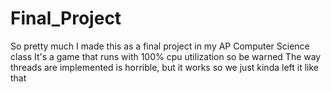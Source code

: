 # Final_Project
So pretty much I made this as a final project in my AP Computer Science class
It's a game that runs with 100% cpu utilization so be warned
The way threads are implemented is horrible, but it works so we just kinda left it like that

